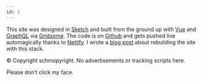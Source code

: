 ```yaml
---
id: 1
---
```


This site was designed in [Sketch](https://www.sketch.com/) and built from the ground up with [Vue](https://vuejs.org/) and [GraphQL](https://graphql.org/) via [Gridsome](https://gridsome.org/). The code is on [Github](https://github.com/perpetualgrimace/gridsome.jamesferrell.me) and gets pushed live automagically thanks to [Netlify](https://www.netlify.com/). I wrote a [blog post](https://jamesferrell.me/blog/gridsome) about rebuilding the site with this stack.

© Copyright schmopyright. No advertisements or tracking scripts here.

Please don’t click my face.